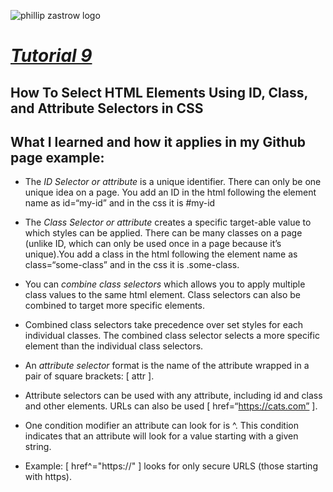 ![phillip zastrow logo](https://pbs.twimg.com/profile_images/1452633114044403715/d3liT5vd_400x400.jpg)
# [*Tutorial 9*](https://www.digitalocean.com/community/tutorials/how-to-select-html-elements-using-id-class-and-attribute-selectors-in-css) 
## How To Select HTML Elements Using ID, Class, and Attribute Selectors in CSS
## What I learned and how it applies in my Github page example:

- The *ID Selector or attribute* is a unique identifier. There can only be one unique idea on a page. You add an ID in the html following the element name as id=“my-id” and in the css it is #my-id

- The *Class Selector or attribute* creates a specific target-able value to which styles can be applied. There can be many classes on a page (unlike ID, which can only be used once in a page because it’s unique).You add a class in the html following the element name as class=“some-class” and in the css it is .some-class.

- You can *combine class selectors* which allows you to apply multiple class values to the same html element. Class selectors can also be combined to target more specific elements.

- Combined class selectors take precedence over set styles for each individual classes. The combined class selector selects a more specific element than the individual class selectors.

- An *attribute selector* format is the name of the attribute wrapped in a pair of square brackets: [ attr ]. 

- Attribute selectors can be used with any attribute, including id and class and other elements. URLs can also be used [ href=“https://cats.com” ].

- One condition modifier an attribute can look for is ^. This condition indicates that an attribute will look for a value starting with a given string.

- Example: [ href^="https://" ] looks for only secure URLS (those starting with https).

